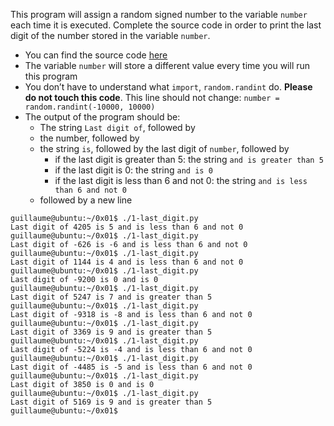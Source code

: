 This program will assign a random signed number to the variable ```number``` each time it is executed. Complete the source code in order to print the last digit of the number stored in the variable ```number```.
- You can find the source code [here](https://github.com/alx-tools/0x01.py/blob/master/1-last_digit_py)
- The variable ```number``` will store a different value every time you will run this program
- You don’t have to understand what ```import```, ```random.randint``` do. **Please do not touch this code**. This line should not change: ```number = random.randint(-10000, 10000)```
- The output of the program should be:
  - The string ```Last digit of```, followed by
  - the number, followed by
  - the string ```is```, followed by the last digit of ```number```, followed by
    - if the last digit is greater than 5: the string ```and is greater than 5```
    - if the last digit is 0: the string ```and is 0```
    - if the last digit is less than 6 and not 0: the string ```and is less than 6 and not 0```
  - followed by a new line
```
guillaume@ubuntu:~/0x01$ ./1-last_digit.py
Last digit of 4205 is 5 and is less than 6 and not 0
guillaume@ubuntu:~/0x01$ ./1-last_digit.py
Last digit of -626 is -6 and is less than 6 and not 0
guillaume@ubuntu:~/0x01$ ./1-last_digit.py
Last digit of 1144 is 4 and is less than 6 and not 0
guillaume@ubuntu:~/0x01$ ./1-last_digit.py
Last digit of -9200 is 0 and is 0
guillaume@ubuntu:~/0x01$ ./1-last_digit.py
Last digit of 5247 is 7 and is greater than 5
guillaume@ubuntu:~/0x01$ ./1-last_digit.py
Last digit of -9318 is -8 and is less than 6 and not 0
guillaume@ubuntu:~/0x01$ ./1-last_digit.py
Last digit of 3369 is 9 and is greater than 5
guillaume@ubuntu:~/0x01$ ./1-last_digit.py
Last digit of -5224 is -4 and is less than 6 and not 0
guillaume@ubuntu:~/0x01$ ./1-last_digit.py
Last digit of -4485 is -5 and is less than 6 and not 0
guillaume@ubuntu:~/0x01$ ./1-last_digit.py
Last digit of 3850 is 0 and is 0
guillaume@ubuntu:~/0x01$ ./1-last_digit.py
Last digit of 5169 is 9 and is greater than 5
guillaume@ubuntu:~/0x01$
```
